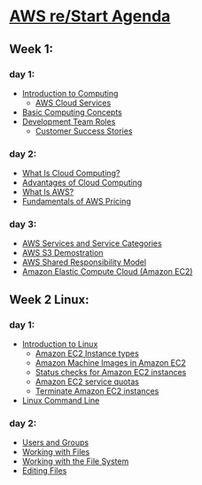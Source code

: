 # [AWS re/Start Agenda](https://emergingtalent.contentcontroller.com/ScormEngineInterface/dispatch/lti/ltiDispatch.html?studentId=2aa643bb-5073-42de-9b9d-4359dc41ca51&studentName&redirectOnExitUrl=https%3A%2F%2Fawsrestart.instructure.com%2Fcourses%2F3462%2Fmodules&config=%7B%22dispatchVersion%22%3A%221%22%2C%22contentUrl%22%3A%22https%3A%2F%2Femergingtalent.contentcontroller.com%2Fapi%2Flaunch%2Fbundle%2Fcontent%2F41086%2FNRAo9WxSaBrbb0wEVIoKdPdVxu3J%3Flticlaimssecret%3D9VSoBMJ3VkJqyMiv1GP3Ng5a3JiX%26learnerid%3DLEARNER_ID%26fname%3DLEARNER_FNAME%26lname%3DLEARNER_LNAME%26pipeurl%3DPIPE_URL%26redirecturl%3DREDIRECT_URL_REGISTRATION_ARGUMENT%22%2C%22dispatchRoot%22%3A%22https%3A%2F%2Femergingtalent.contentcontroller.com%2FScormEngineInterface%2Fdispatch%2F%22%2C%22preLaunchConfigurationUrl%22%3A%22https%3A%2F%2Femergingtalent.contentcontroller.com%2Fapi%2Flaunch%2Fconfig%2Fbundle%2Fcontent%2F41086%2FNRAo9WxSaBrbb0wEVIoKdPdVxu3J%22%7D&ltiOutcomeUrl=https%3A%2F%2Femergingtalent.contentcontroller.com%2FScormEngineInterface%2Fdispatch%2FDispatchRequest.jsp%3FmethodName%3DAssignmentandGradeServices%26tenant%3Dece7f9a0-2968-4539-8cd5-a96240ba1448%26ltiOutcomeInfo%3D886f7ff5-85d4-46ad-954b-fd3d7f57f322%26score%3D_SCORE_%26ltiState%3D_STATE_)

## Week 1:
### day 1:
*  [Introduction to Computing](https://emergingtalent.contentcontroller.com/ScormEngineInterface/dispatch/lti/ltiDispatch.html?studentId=2aa643bb-5073-42de-9b9d-4359dc41ca51&studentName&redirectOnExitUrl=https%3A%2F%2Fawsrestart.instructure.com%2Fcourses%2F3462%2Fmodules&config=%7B%22dispatchVersion%22%3A%221%22%2C%22contentUrl%22%3A%22https%3A%2F%2Femergingtalent.contentcontroller.com%2Fapi%2Flaunch%2Fbundle%2Fcontent%2F32294%2FVKSxLH8kmbJBoJ7nsNFXsZW4npxj%3Flticlaimssecret%3DP9kThktBOtZJ4zpfL9Nf9sYOY75y%26learnerid%3DLEARNER_ID%26fname%3DLEARNER_FNAME%26lname%3DLEARNER_LNAME%26pipeurl%3DPIPE_URL%26redirecturl%3DREDIRECT_URL_REGISTRATION_ARGUMENT%22%2C%22dispatchRoot%22%3A%22https%3A%2F%2Femergingtalent.contentcontroller.com%2FScormEngineInterface%2Fdispatch%2F%22%2C%22preLaunchConfigurationUrl%22%3A%22https%3A%2F%2Femergingtalent.contentcontroller.com%2Fapi%2Flaunch%2Fconfig%2Fbundle%2Fcontent%2F32294%2FVKSxLH8kmbJBoJ7nsNFXsZW4npxj%22%7D&ltiOutcomeUrl=https%3A%2F%2Femergingtalent.contentcontroller.com%2FScormEngineInterface%2Fdispatch%2FDispatchRequest.jsp%3FmethodName%3DAssignmentandGradeServices%26tenant%3Dece7f9a0-2968-4539-8cd5-a96240ba1448%26ltiOutcomeInfo%3D7b8b47b1-359f-439a-8037-b031546f2337%26score%3D_SCORE_%26ltiState%3D_STATE_)
    +  [AWS Cloud Services](https://aws.amazon.com/products/?aws-products-all.sort-by=item.additionalFields.productNameLowercase&aws-products-all.sort-order=asc&awsf.re%3AInvent=*all&awsf.Free%20Tier%20Type=*all&awsf.tech-category=*all)
*  [Basic Computing Concepts](https://emergingtalent.contentcontroller.com/ScormEngineInterface/dispatch/lti/ltiDispatch.html?studentId=2aa643bb-5073-42de-9b9d-4359dc41ca51&studentName&redirectOnExitUrl=https%3A%2F%2Fawsrestart.instructure.com%2Fcourses%2F3462%2Fmodules&config=%7B%22dispatchVersion%22%3A%221%22%2C%22contentUrl%22%3A%22https%3A%2F%2Femergingtalent.contentcontroller.com%2Fapi%2Flaunch%2Fbundle%2Fcontent%2F32290%2FRlAhRrsddg8045xL-J2t1NlTBafV%3Flticlaimssecret%3DyJBJf3pCv-3IZQ1RGOjVY9UC2zsW%26learnerid%3DLEARNER_ID%26fname%3DLEARNER_FNAME%26lname%3DLEARNER_LNAME%26pipeurl%3DPIPE_URL%26redirecturl%3DREDIRECT_URL_REGISTRATION_ARGUMENT%22%2C%22dispatchRoot%22%3A%22https%3A%2F%2Femergingtalent.contentcontroller.com%2FScormEngineInterface%2Fdispatch%2F%22%2C%22preLaunchConfigurationUrl%22%3A%22https%3A%2F%2Femergingtalent.contentcontroller.com%2Fapi%2Flaunch%2Fconfig%2Fbundle%2Fcontent%2F32290%2FRlAhRrsddg8045xL-J2t1NlTBafV%22%7D&ltiOutcomeUrl=https%3A%2F%2Femergingtalent.contentcontroller.com%2FScormEngineInterface%2Fdispatch%2FDispatchRequest.jsp%3FmethodName%3DAssignmentandGradeServices%26tenant%3Dece7f9a0-2968-4539-8cd5-a96240ba1448%26ltiOutcomeInfo%3D85848ff3-7ee7-4286-985e-93c89035b33e%26score%3D_SCORE_%26ltiState%3D_STATE_)
*  [Development Team Roles](https://emergingtalent.contentcontroller.com/ScormEngineInterface/dispatch/lti/ltiDispatch.html?studentId=2aa643bb-5073-42de-9b9d-4359dc41ca51&studentName&redirectOnExitUrl=https%3A%2F%2Fawsrestart.instructure.com%2Fcourses%2F3462%2Fmodules&config=%7B%22dispatchVersion%22%3A%221%22%2C%22contentUrl%22%3A%22https%3A%2F%2Femergingtalent.contentcontroller.com%2Fapi%2Flaunch%2Fbundle%2Fcontent%2F32292%2Ff30ZRAElQ-hsH9PHPPWNB_2nXvGx%3Flticlaimssecret%3DjtDpz8_bSBLRgbSUIy_2McMwD3Hi%26learnerid%3DLEARNER_ID%26fname%3DLEARNER_FNAME%26lname%3DLEARNER_LNAME%26pipeurl%3DPIPE_URL%26redirecturl%3DREDIRECT_URL_REGISTRATION_ARGUMENT%22%2C%22dispatchRoot%22%3A%22https%3A%2F%2Femergingtalent.contentcontroller.com%2FScormEngineInterface%2Fdispatch%2F%22%2C%22preLaunchConfigurationUrl%22%3A%22https%3A%2F%2Femergingtalent.contentcontroller.com%2Fapi%2Flaunch%2Fconfig%2Fbundle%2Fcontent%2F32292%2Ff30ZRAElQ-hsH9PHPPWNB_2nXvGx%22%7D&ltiOutcomeUrl=https%3A%2F%2Femergingtalent.contentcontroller.com%2FScormEngineInterface%2Fdispatch%2FDispatchRequest.jsp%3FmethodName%3DAssignmentandGradeServices%26tenant%3Dece7f9a0-2968-4539-8cd5-a96240ba1448%26ltiOutcomeInfo%3D15513e18-b413-4055-87ad-bc6e0b7cf46f%26score%3D_SCORE_%26ltiState%3D_STATE_)
   +  [Customer Success Stories](https://aws.amazon.com/solutions/case-studies/?customer-references-cards.sort-by=item.additionalFields.sortDate&customer-references-cards.sort-order=desc&awsf.customer-references-location=*all&awsf.customer-references-industry=*all&awsf.customer-references-use-case=*all&awsf.language=language%23english&awsm.page-customer-references-cards=28)

### day 2:
*  [What Is Cloud Computing?](https://emergingtalent.contentcontroller.com/ScormEngineInterface/dispatch/lti/ltiDispatch.html?studentId=2aa643bb-5073-42de-9b9d-4359dc41ca51&studentName&redirectOnExitUrl=https%3A%2F%2Fawsrestart.instructure.com%2Fcourses%2F3462%2Fmodules&config=%7B%22dispatchVersion%22%3A%221%22%2C%22contentUrl%22%3A%22https%3A%2F%2Femergingtalent.contentcontroller.com%2Fapi%2Flaunch%2Fbundle%2Fcontent%2F32298%2FmY6gbHRXXzvtVFE8osqL3aTNEkl9%3Flticlaimssecret%3D4y66gkKYePqN6aLfzWOMtWM8VhCD%26learnerid%3DLEARNER_ID%26fname%3DLEARNER_FNAME%26lname%3DLEARNER_LNAME%26pipeurl%3DPIPE_URL%26redirecturl%3DREDIRECT_URL_REGISTRATION_ARGUMENT%22%2C%22dispatchRoot%22%3A%22https%3A%2F%2Femergingtalent.contentcontroller.com%2FScormEngineInterface%2Fdispatch%2F%22%2C%22preLaunchConfigurationUrl%22%3A%22https%3A%2F%2Femergingtalent.contentcontroller.com%2Fapi%2Flaunch%2Fconfig%2Fbundle%2Fcontent%2F32298%2FmY6gbHRXXzvtVFE8osqL3aTNEkl9%22%7D&ltiOutcomeUrl=https%3A%2F%2Femergingtalent.contentcontroller.com%2FScormEngineInterface%2Fdispatch%2FDispatchRequest.jsp%3FmethodName%3DAssignmentandGradeServices%26tenant%3Dece7f9a0-2968-4539-8cd5-a96240ba1448%26ltiOutcomeInfo%3D4f3855b8-ac76-4924-8289-2192a4ae137a%26score%3D_SCORE_%26ltiState%3D_STATE_)
*  [Advantages of Cloud Computing](https://emergingtalent.contentcontroller.com/ScormEngineInterface/dispatch/lti/ltiDispatch.html?studentId=2aa643bb-5073-42de-9b9d-4359dc41ca51&studentName&redirectOnExitUrl=https%3A%2F%2Fawsrestart.instructure.com%2Fcourses%2F3462%2Fmodules&config=%7B%22dispatchVersion%22%3A%221%22%2C%22contentUrl%22%3A%22https%3A%2F%2Femergingtalent.contentcontroller.com%2Fapi%2Flaunch%2Fbundle%2Fcontent%2F32287%2FGI2apSJEyXiaw-8BY1dDvj4-HqQu%3Flticlaimssecret%3DDch4hbASjLv6BFwBU5tamK10KseN%26learnerid%3DLEARNER_ID%26fname%3DLEARNER_FNAME%26lname%3DLEARNER_LNAME%26pipeurl%3DPIPE_URL%26redirecturl%3DREDIRECT_URL_REGISTRATION_ARGUMENT%22%2C%22dispatchRoot%22%3A%22https%3A%2F%2Femergingtalent.contentcontroller.com%2FScormEngineInterface%2Fdispatch%2F%22%2C%22preLaunchConfigurationUrl%22%3A%22https%3A%2F%2Femergingtalent.contentcontroller.com%2Fapi%2Flaunch%2Fconfig%2Fbundle%2Fcontent%2F32287%2FGI2apSJEyXiaw-8BY1dDvj4-HqQu%22%7D&ltiOutcomeUrl=https%3A%2F%2Femergingtalent.contentcontroller.com%2FScormEngineInterface%2Fdispatch%2FDispatchRequest.jsp%3FmethodName%3DAssignmentandGradeServices%26tenant%3Dece7f9a0-2968-4539-8cd5-a96240ba1448%26ltiOutcomeInfo%3Ddc25a76e-fce8-4795-ace1-16c498bac92c%26score%3D_SCORE_%26ltiState%3D_STATE_)
*  [What Is AWS?](https://emergingtalent.contentcontroller.com/ScormEngineInterface/dispatch/lti/ltiDispatch.html?studentId=2aa643bb-5073-42de-9b9d-4359dc41ca51&studentName&redirectOnExitUrl=https%3A%2F%2Fawsrestart.instructure.com%2Fcourses%2F3462%2Fmodules&config=%7B%22dispatchVersion%22%3A%221%22%2C%22contentUrl%22%3A%22https%3A%2F%2Femergingtalent.contentcontroller.com%2Fapi%2Flaunch%2Fbundle%2Fcontent%2F32297%2FCShicXef64mCUEIwAyxGbfloPadu%3Flticlaimssecret%3DZBqOAEBsacduuFgTT7jneXnTqUWN%26learnerid%3DLEARNER_ID%26fname%3DLEARNER_FNAME%26lname%3DLEARNER_LNAME%26pipeurl%3DPIPE_URL%26redirecturl%3DREDIRECT_URL_REGISTRATION_ARGUMENT%22%2C%22dispatchRoot%22%3A%22https%3A%2F%2Femergingtalent.contentcontroller.com%2FScormEngineInterface%2Fdispatch%2F%22%2C%22preLaunchConfigurationUrl%22%3A%22https%3A%2F%2Femergingtalent.contentcontroller.com%2Fapi%2Flaunch%2Fconfig%2Fbundle%2Fcontent%2F32297%2FCShicXef64mCUEIwAyxGbfloPadu%22%7D&ltiOutcomeUrl=https%3A%2F%2Femergingtalent.contentcontroller.com%2FScormEngineInterface%2Fdispatch%2FDispatchRequest.jsp%3FmethodName%3DAssignmentandGradeServices%26tenant%3Dece7f9a0-2968-4539-8cd5-a96240ba1448%26ltiOutcomeInfo%3Df9d0322f-c68d-48b6-b187-24b5bf9d95a6%26score%3D_SCORE_%26ltiState%3D_STATE_)
*  [Fundamentals of AWS Pricing](https://emergingtalent.contentcontroller.com/ScormEngineInterface/dispatch/lti/ltiDispatch.html?studentId=2aa643bb-5073-42de-9b9d-4359dc41ca51&studentName&redirectOnExitUrl=https%3A%2F%2Fawsrestart.instructure.com%2Fcourses%2F3462%2Fmodules&config=%7B%22dispatchVersion%22%3A%221%22%2C%22contentUrl%22%3A%22https%3A%2F%2Femergingtalent.contentcontroller.com%2Fapi%2Flaunch%2Fbundle%2Fcontent%2F32293%2Fs6rSHsMydM9DRT1miTYkyx3Uev9G%3Flticlaimssecret%3DxsCw2Xb23cZfuBgMPoNpEJ50Cxjx%26learnerid%3DLEARNER_ID%26fname%3DLEARNER_FNAME%26lname%3DLEARNER_LNAME%26pipeurl%3DPIPE_URL%26redirecturl%3DREDIRECT_URL_REGISTRATION_ARGUMENT%22%2C%22dispatchRoot%22%3A%22https%3A%2F%2Femergingtalent.contentcontroller.com%2FScormEngineInterface%2Fdispatch%2F%22%2C%22preLaunchConfigurationUrl%22%3A%22https%3A%2F%2Femergingtalent.contentcontroller.com%2Fapi%2Flaunch%2Fconfig%2Fbundle%2Fcontent%2F32293%2Fs6rSHsMydM9DRT1miTYkyx3Uev9G%22%7D&ltiOutcomeUrl=https%3A%2F%2Femergingtalent.contentcontroller.com%2FScormEngineInterface%2Fdispatch%2FDispatchRequest.jsp%3FmethodName%3DAssignmentandGradeServices%26tenant%3Dece7f9a0-2968-4539-8cd5-a96240ba1448%26ltiOutcomeInfo%3Dcc0e5d96-a96f-49fb-91fa-6e1699b63332%26score%3D_SCORE_%26ltiState%3D_STATE_)

### day 3:
*  [AWS Services and Service Categories](https://emergingtalent.contentcontroller.com/ScormEngineInterface/dispatch/lti/ltiDispatch.html?studentId=2aa643bb-5073-42de-9b9d-4359dc41ca51&studentName&redirectOnExitUrl=https%3A%2F%2Fawsrestart.instructure.com%2Fcourses%2F3462%2Fmodules&config=%7B%22dispatchVersion%22%3A%221%22%2C%22contentUrl%22%3A%22https%3A%2F%2Femergingtalent.contentcontroller.com%2Fapi%2Flaunch%2Fbundle%2Fcontent%2F32295%2FoBHi_KmLdA5_Jjw-NYSmsQPfv0p8%3Flticlaimssecret%3DtAVJNphuvhVgrt_Y7KtIR3s_E7Nj%26learnerid%3DLEARNER_ID%26fname%3DLEARNER_FNAME%26lname%3DLEARNER_LNAME%26pipeurl%3DPIPE_URL%26redirecturl%3DREDIRECT_URL_REGISTRATION_ARGUMENT%22%2C%22dispatchRoot%22%3A%22https%3A%2F%2Femergingtalent.contentcontroller.com%2FScormEngineInterface%2Fdispatch%2F%22%2C%22preLaunchConfigurationUrl%22%3A%22https%3A%2F%2Femergingtalent.contentcontroller.com%2Fapi%2Flaunch%2Fconfig%2Fbundle%2Fcontent%2F32295%2FoBHi_KmLdA5_Jjw-NYSmsQPfv0p8%22%7D&ltiOutcomeUrl=https%3A%2F%2Femergingtalent.contentcontroller.com%2FScormEngineInterface%2Fdispatch%2FDispatchRequest.jsp%3FmethodName%3DAssignmentandGradeServices%26tenant%3Dece7f9a0-2968-4539-8cd5-a96240ba1448%26ltiOutcomeInfo%3Dbbf04169-a044-40c0-8f42-6979a29c249b%26score%3D_SCORE_%26ltiState%3D_STATE_)
*   [AWS S3 Demostration](https://emergingtalent.contentcontroller.com/ScormEngineInterface/dispatch/lti/ltiDispatch.html?studentId=2aa643bb-5073-42de-9b9d-4359dc41ca51&studentName&redirectOnExitUrl=https%3A%2F%2Fawsrestart.instructure.com%2Fcourses%2F3462%2Fmodules&config=%7B%22dispatchVersion%22%3A%221%22%2C%22contentUrl%22%3A%22https%3A%2F%2Femergingtalent.contentcontroller.com%2Fapi%2Flaunch%2Fbundle%2Fcontent%2F32299%2F0hhTGvEGe8Ikx6AZcNO9e1XbVsGZ%3Flticlaimssecret%3Dq02Hou925zldnYc5BznNJUJBbPwe%26learnerid%3DLEARNER_ID%26fname%3DLEARNER_FNAME%26lname%3DLEARNER_LNAME%26pipeurl%3DPIPE_URL%26redirecturl%3DREDIRECT_URL_REGISTRATION_ARGUMENT%22%2C%22dispatchRoot%22%3A%22https%3A%2F%2Femergingtalent.contentcontroller.com%2FScormEngineInterface%2Fdispatch%2F%22%2C%22preLaunchConfigurationUrl%22%3A%22https%3A%2F%2Femergingtalent.contentcontroller.com%2Fapi%2Flaunch%2Fconfig%2Fbundle%2Fcontent%2F32299%2F0hhTGvEGe8Ikx6AZcNO9e1XbVsGZ%22%7D&ltiOutcomeUrl=https%3A%2F%2Femergingtalent.contentcontroller.com%2FScormEngineInterface%2Fdispatch%2FDispatchRequest.jsp%3FmethodName%3DAssignmentandGradeServices%26tenant%3Dece7f9a0-2968-4539-8cd5-a96240ba1448%26ltiOutcomeInfo%3Db27b10d6-e23f-4c25-ba71-43337784d944%26score%3D_SCORE_%26ltiState%3D_STATE_)
*   [AWS Shared Responsibility Model](https://emergingtalent.contentcontroller.com/ScormEngineInterface/dispatch/lti/ltiDispatch.html?studentId=2aa643bb-5073-42de-9b9d-4359dc41ca51&studentName&redirectOnExitUrl=https%3A%2F%2Fawsrestart.instructure.com%2Fcourses%2F3462%2Fmodules&config=%7B%22dispatchVersion%22%3A%221%22%2C%22contentUrl%22%3A%22https%3A%2F%2Femergingtalent.contentcontroller.com%2Fapi%2Flaunch%2Fbundle%2Fcontent%2F32296%2FoiyNWHnTkn4aZ-cInnx5SIKCpXWv%3Flticlaimssecret%3DcT2WGDd-op0BRhgQ-YyFgDYFVzx2%26learnerid%3DLEARNER_ID%26fname%3DLEARNER_FNAME%26lname%3DLEARNER_LNAME%26pipeurl%3DPIPE_URL%26redirecturl%3DREDIRECT_URL_REGISTRATION_ARGUMENT%22%2C%22dispatchRoot%22%3A%22https%3A%2F%2Femergingtalent.contentcontroller.com%2FScormEngineInterface%2Fdispatch%2F%22%2C%22preLaunchConfigurationUrl%22%3A%22https%3A%2F%2Femergingtalent.contentcontroller.com%2Fapi%2Flaunch%2Fconfig%2Fbundle%2Fcontent%2F32296%2FoiyNWHnTkn4aZ-cInnx5SIKCpXWv%22%7D&ltiOutcomeUrl=https%3A%2F%2Femergingtalent.contentcontroller.com%2FScormEngineInterface%2Fdispatch%2FDispatchRequest.jsp%3FmethodName%3DAssignmentandGradeServices%26tenant%3Dece7f9a0-2968-4539-8cd5-a96240ba1448%26ltiOutcomeInfo%3Db566690b-2702-4c47-ac57-8e358b6171ab%26score%3D_SCORE_%26ltiState%3D_STATE_)
*   [Amazon Elastic Compute Cloud (Amazon EC2)](https://emergingtalent.contentcontroller.com/ScormEngineInterface/dispatch/lti/ltiDispatch.html?studentId=2aa643bb-5073-42de-9b9d-4359dc41ca51&studentName&redirectOnExitUrl=https%3A%2F%2Fawsrestart.instructure.com%2Fcourses%2F3462%2Fmodules&config=%7B%22dispatchVersion%22%3A%221%22%2C%22contentUrl%22%3A%22https%3A%2F%2Femergingtalent.contentcontroller.com%2Fapi%2Flaunch%2Fbundle%2Fcontent%2F32291%2FbjdRcBaJY67o8TWDRGWjn3Dvu75l%3Flticlaimssecret%3D-ms59fBkF_FZ58tnx2axgn0D_URB%26learnerid%3DLEARNER_ID%26fname%3DLEARNER_FNAME%26lname%3DLEARNER_LNAME%26pipeurl%3DPIPE_URL%26redirecturl%3DREDIRECT_URL_REGISTRATION_ARGUMENT%22%2C%22dispatchRoot%22%3A%22https%3A%2F%2Femergingtalent.contentcontroller.com%2FScormEngineInterface%2Fdispatch%2F%22%2C%22preLaunchConfigurationUrl%22%3A%22https%3A%2F%2Femergingtalent.contentcontroller.com%2Fapi%2Flaunch%2Fconfig%2Fbundle%2Fcontent%2F32291%2FbjdRcBaJY67o8TWDRGWjn3Dvu75l%22%7D&ltiOutcomeUrl=https%3A%2F%2Femergingtalent.contentcontroller.com%2FScormEngineInterface%2Fdispatch%2FDispatchRequest.jsp%3FmethodName%3DAssignmentandGradeServices%26tenant%3Dece7f9a0-2968-4539-8cd5-a96240ba1448%26ltiOutcomeInfo%3Dd4b916b2-00c9-48a3-91e1-90d3da4e5dca%26score%3D_SCORE_%26ltiState%3D_STATE_)


## Week 2 Linux:
### day 1:
*    [Introduction to Linux](https://emergingtalent.contentcontroller.com/ScormEngineInterface/dispatch/lti/ltiDispatch.html?studentId=2aa643bb-5073-42de-9b9d-4359dc41ca51&studentName&redirectOnExitUrl=https%3A%2F%2Fawsrestart.instructure.com%2Fcourses%2F3462%2Fmodules&config=%7B%22dispatchVersion%22%3A%221%22%2C%22contentUrl%22%3A%22https%3A%2F%2Femergingtalent.contentcontroller.com%2Fapi%2Flaunch%2Fbundle%2Fcontent%2F32336%2FRzWaqoN1zSF8rPuQFp-6QF0fDNtX%3Flticlaimssecret%3DzuPXLpcKaXkJOHS5bCI72Ff92g_9%26learnerid%3DLEARNER_ID%26fname%3DLEARNER_FNAME%26lname%3DLEARNER_LNAME%26pipeurl%3DPIPE_URL%26redirecturl%3DREDIRECT_URL_REGISTRATION_ARGUMENT%22%2C%22dispatchRoot%22%3A%22https%3A%2F%2Femergingtalent.contentcontroller.com%2FScormEngineInterface%2Fdispatch%2F%22%2C%22preLaunchConfigurationUrl%22%3A%22https%3A%2F%2Femergingtalent.contentcontroller.com%2Fapi%2Flaunch%2Fconfig%2Fbundle%2Fcontent%2F32336%2FRzWaqoN1zSF8rPuQFp-6QF0fDNtX%22%7D&ltiOutcomeUrl=https%3A%2F%2Femergingtalent.contentcontroller.com%2FScormEngineInterface%2Fdispatch%2FDispatchRequest.jsp%3FmethodName%3DAssignmentandGradeServices%26tenant%3Dece7f9a0-2968-4539-8cd5-a96240ba1448%26ltiOutcomeInfo%3D1321117a-a88d-4fdf-82a6-8df5322dbeb6%26score%3D_SCORE_%26ltiState%3D_STATE_)
      +    [Amazon EC2 Instance types](https://aws.amazon.com/ec2/instance-types/)
      +    [Amazon Machine Images in Amazon EC2](https://docs.aws.amazon.com/AWSEC2/latest/UserGuide/AMIs.html)
      +    [Status checks for Amazon EC2 instances](https://docs.aws.amazon.com/AWSEC2/latest/UserGuide/monitoring-system-instance-status-check.html?icmpid=docs_ec2_console)
      +    [Amazon EC2 service quotas](https://docs.aws.amazon.com/AWSEC2/latest/UserGuide/ec2-resource-limits.html)
      +    [Terminate Amazon EC2 instances](https://docs.aws.amazon.com/AWSEC2/latest/UserGuide/terminating-instances.html)
*    [Linux Command Line](https://emergingtalent.contentcontroller.com/ScormEngineInterface/dispatch/lti/ltiDispatch.html?studentId=2aa643bb-5073-42de-9b9d-4359dc41ca51&studentName&redirectOnExitUrl=https%3A%2F%2Fawsrestart.instructure.com%2Fcourses%2F3462%2Fmodules&config=%7B%22dispatchVersion%22%3A%221%22%2C%22contentUrl%22%3A%22https%3A%2F%2Femergingtalent.contentcontroller.com%2Fapi%2Flaunch%2Fbundle%2Fcontent%2F32337%2FxU_OYh-uz03PB1vUuJSzWzUmSqkd%3Flticlaimssecret%3DiuEHsJUlw3HDl0O3MRAzwML5oMDA%26learnerid%3DLEARNER_ID%26fname%3DLEARNER_FNAME%26lname%3DLEARNER_LNAME%26pipeurl%3DPIPE_URL%26redirecturl%3DREDIRECT_URL_REGISTRATION_ARGUMENT%22%2C%22dispatchRoot%22%3A%22https%3A%2F%2Femergingtalent.contentcontroller.com%2FScormEngineInterface%2Fdispatch%2F%22%2C%22preLaunchConfigurationUrl%22%3A%22https%3A%2F%2Femergingtalent.contentcontroller.com%2Fapi%2Flaunch%2Fconfig%2Fbundle%2Fcontent%2F32337%2FxU_OYh-uz03PB1vUuJSzWzUmSqkd%22%7D&ltiOutcomeUrl=https%3A%2F%2Femergingtalent.contentcontroller.com%2FScormEngineInterface%2Fdispatch%2FDispatchRequest.jsp%3FmethodName%3DAssignmentandGradeServices%26tenant%3Dece7f9a0-2968-4539-8cd5-a96240ba1448%26ltiOutcomeInfo%3D90e29cd2-0a53-44d1-8b3d-f80d64653f5f%26score%3D_SCORE_%26ltiState%3D_STATE_)

### day 2:
*    [Users and Groups](https://emergingtalent.contentcontroller.com/ScormEngineInterface/dispatch/lti/ltiDispatch.html?studentId=2aa643bb-5073-42de-9b9d-4359dc41ca51&studentName&redirectOnExitUrl=https%3A%2F%2Fawsrestart.instructure.com%2Fcourses%2F3462%2Fmodules&config=%7B%22dispatchVersion%22%3A%221%22%2C%22contentUrl%22%3A%22https%3A%2F%2Femergingtalent.contentcontroller.com%2Fapi%2Flaunch%2Fbundle%2Fcontent%2F32343%2FlO_yr5ctk0omscddgY6bTiTSvSB4%3Flticlaimssecret%3Dr4kqYFR1seSml5AetnyLCzu1R3_C%26learnerid%3DLEARNER_ID%26fname%3DLEARNER_FNAME%26lname%3DLEARNER_LNAME%26pipeurl%3DPIPE_URL%26redirecturl%3DREDIRECT_URL_REGISTRATION_ARGUMENT%22%2C%22dispatchRoot%22%3A%22https%3A%2F%2Femergingtalent.contentcontroller.com%2FScormEngineInterface%2Fdispatch%2F%22%2C%22preLaunchConfigurationUrl%22%3A%22https%3A%2F%2Femergingtalent.contentcontroller.com%2Fapi%2Flaunch%2Fconfig%2Fbundle%2Fcontent%2F32343%2FlO_yr5ctk0omscddgY6bTiTSvSB4%22%7D&ltiOutcomeUrl=https%3A%2F%2Femergingtalent.contentcontroller.com%2FScormEngineInterface%2Fdispatch%2FDispatchRequest.jsp%3FmethodName%3DAssignmentandGradeServices%26tenant%3Dece7f9a0-2968-4539-8cd5-a96240ba1448%26ltiOutcomeInfo%3D5b23cace-72d8-42ba-846b-65de1a1db299%26score%3D_SCORE_%26ltiState%3D_STATE_)
*    [Working with Files](https://emergingtalent.contentcontroller.com/ScormEngineInterface/dispatch/lti/ltiDispatch.html?studentId=2aa643bb-5073-42de-9b9d-4359dc41ca51&studentName&redirectOnExitUrl=https%3A%2F%2Fawsrestart.instructure.com%2Fcourses%2F3462%2Fmodules&config=%7B%22dispatchVersion%22%3A%221%22%2C%22contentUrl%22%3A%22https%3A%2F%2Femergingtalent.contentcontroller.com%2Fapi%2Flaunch%2Fbundle%2Fcontent%2F32345%2FA6_C8sDHAeNlRvLfX2sU2wJb6F4i%3Flticlaimssecret%3D6xc63gvg6s7FlfxAvjX7N10lKeEp%26learnerid%3DLEARNER_ID%26fname%3DLEARNER_FNAME%26lname%3DLEARNER_LNAME%26pipeurl%3DPIPE_URL%26redirecturl%3DREDIRECT_URL_REGISTRATION_ARGUMENT%22%2C%22dispatchRoot%22%3A%22https%3A%2F%2Femergingtalent.contentcontroller.com%2FScormEngineInterface%2Fdispatch%2F%22%2C%22preLaunchConfigurationUrl%22%3A%22https%3A%2F%2Femergingtalent.contentcontroller.com%2Fapi%2Flaunch%2Fconfig%2Fbundle%2Fcontent%2F32345%2FA6_C8sDHAeNlRvLfX2sU2wJb6F4i%22%7D&ltiOutcomeUrl=https%3A%2F%2Femergingtalent.contentcontroller.com%2FScormEngineInterface%2Fdispatch%2FDispatchRequest.jsp%3FmethodName%3DAssignmentandGradeServices%26tenant%3Dece7f9a0-2968-4539-8cd5-a96240ba1448%26ltiOutcomeInfo%3Dacdfa901-daf4-4ce9-955c-55715c94163b%26score%3D_SCORE_%26ltiState%3D_STATE_)
*    [Working with the File System](https://emergingtalent.contentcontroller.com/ScormEngineInterface/dispatch/lti/ltiDispatch.html?studentId=2aa643bb-5073-42de-9b9d-4359dc41ca51&studentName&redirectOnExitUrl=https%3A%2F%2Fawsrestart.instructure.com%2Fcourses%2F3462%2Fmodules&config=%7B%22dispatchVersion%22%3A%221%22%2C%22contentUrl%22%3A%22https%3A%2F%2Femergingtalent.contentcontroller.com%2Fapi%2Flaunch%2Fbundle%2Fcontent%2F32346%2Fj1SajYTidaah-S2eDxsVx6htt78O%3Flticlaimssecret%3DrdGURpMQDvsNA9Vi-leRtFhMHyOa%26learnerid%3DLEARNER_ID%26fname%3DLEARNER_FNAME%26lname%3DLEARNER_LNAME%26pipeurl%3DPIPE_URL%26redirecturl%3DREDIRECT_URL_REGISTRATION_ARGUMENT%22%2C%22dispatchRoot%22%3A%22https%3A%2F%2Femergingtalent.contentcontroller.com%2FScormEngineInterface%2Fdispatch%2F%22%2C%22preLaunchConfigurationUrl%22%3A%22https%3A%2F%2Femergingtalent.contentcontroller.com%2Fapi%2Flaunch%2Fconfig%2Fbundle%2Fcontent%2F32346%2Fj1SajYTidaah-S2eDxsVx6htt78O%22%7D&ltiOutcomeUrl=https%3A%2F%2Femergingtalent.contentcontroller.com%2FScormEngineInterface%2Fdispatch%2FDispatchRequest.jsp%3FmethodName%3DAssignmentandGradeServices%26tenant%3Dece7f9a0-2968-4539-8cd5-a96240ba1448%26ltiOutcomeInfo%3D9147cc9d-c963-4b7e-9c09-468ad0db1251%26score%3D_SCORE_%26ltiState%3D_STATE_)
*    [Editing Files](https://emergingtalent.contentcontroller.com/ScormEngineInterface/dispatch/lti/ltiDispatch.html?studentId=2aa643bb-5073-42de-9b9d-4359dc41ca51&studentName&redirectOnExitUrl=https%3A%2F%2Fawsrestart.instructure.com%2Fcourses%2F3462%2Fmodules&config=%7B%22dispatchVersion%22%3A%221%22%2C%22contentUrl%22%3A%22https%3A%2F%2Femergingtalent.contentcontroller.com%2Fapi%2Flaunch%2Fbundle%2Fcontent%2F32335%2F4mMXmbKwjD82gBM8oPadOkNNRLay%3Flticlaimssecret%3DqiG1Het1_sss36yFTPZBrZzvQuo7%26learnerid%3DLEARNER_ID%26fname%3DLEARNER_FNAME%26lname%3DLEARNER_LNAME%26pipeurl%3DPIPE_URL%26redirecturl%3DREDIRECT_URL_REGISTRATION_ARGUMENT%22%2C%22dispatchRoot%22%3A%22https%3A%2F%2Femergingtalent.contentcontroller.com%2FScormEngineInterface%2Fdispatch%2F%22%2C%22preLaunchConfigurationUrl%22%3A%22https%3A%2F%2Femergingtalent.contentcontroller.com%2Fapi%2Flaunch%2Fconfig%2Fbundle%2Fcontent%2F32335%2F4mMXmbKwjD82gBM8oPadOkNNRLay%22%7D&ltiOutcomeUrl=https%3A%2F%2Femergingtalent.contentcontroller.com%2FScormEngineInterface%2Fdispatch%2FDispatchRequest.jsp%3FmethodName%3DAssignmentandGradeServices%26tenant%3Dece7f9a0-2968-4539-8cd5-a96240ba1448%26ltiOutcomeInfo%3Df179544d-75b0-4bee-bc92-022c1377811b%26score%3D_SCORE_%26ltiState%3D_STATE_)


